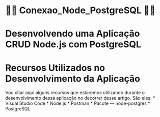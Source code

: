 # 👩‍💻 **Conexao_Node_PostgreSQL** 👨‍💻
##

<h1>Desenvolvendo uma Aplicação CRUD Node.js com PostgreSQL</h1>

<h1>Recursos Utilizados no Desenvolvimento da Aplicação</h1>
Vou citar aqui alguns recursos que estaremos utilizando durante o desenvolvimento dessa aplicação no decorrer desse artigo. São eles:
* Visual Studio Code
* Node.js
* Postman
* Pacote — node-postgres
* PostgreSQL
